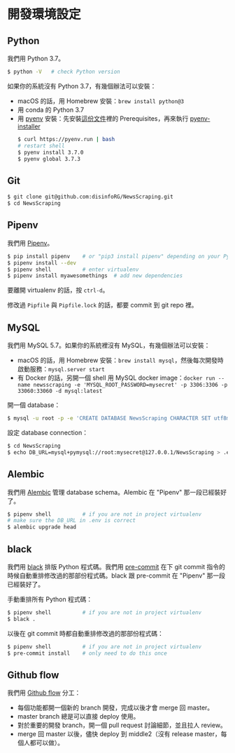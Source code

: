 開發環境設定
===

## Python

我們用 Python 3.7。

```sh
$ python -V   # check Python version
```

如果你的系統沒有 Python 3.7，有幾個辦法可以安裝：

* macOS 的話，用 Homebrew 安裝：`brew install python@3`
* 用 conda 的 Python 3.7
* 用 [pyenv](https://github.com/pyenv/pyenv) 安裝：先安裝[這份文件](https://github.com/pyenv/pyenv/wiki/Common-build-problems)裡的 Prerequisites，再來執行 [pyenv-installer](https://github.com/pyenv/pyenv-installer)
  ```sh
  $ curl https://pyenv.run | bash
  # restart shell
  $ pyenv install 3.7.0
  $ pyenv global 3.7.3
  ```

## Git

```sh
$ git clone git@github.com:disinfoRG/NewsScraping.git
$ cd NewsScraping
```

## Pipenv

我們用 [Pipenv](https://pipenv.readthedocs.io/en/latest/)。

```sh
$ pip install pipenv    # or "pip3 install pipenv" depending on your Python
$ pipenv install --dev
$ pipenv shell          # enter virtualenv
$ pipenv install myawesomethings  # add new dependencies
```

要離開 virtualenv 的話，按 `ctrl-d`。

修改過 `Pipfile` 與 `Pipfile.lock` 的話，都要 commit 到 git repo 裡。

## MySQL

我們用 MySQL 5.7。如果你的系統裡沒有 MySQL，有幾個辦法可以安裝：

* macOS 的話，用 Homebrew 安裝：`brew install mysql`，然後每次開發時啟動服務：`mysql.server start`
* 有 Docker 的話，另開一個 shell 用 MySQL docker image：`docker run --name newsscraping -e 'MYSQL_ROOT_PASSWORD=mysecret' -p 3306:3306 -p 33060:33060 -d mysql:latest`

開一個 database：

```sh
$ mysql -u root -p -e 'CREATE DATABASE NewsScraping CHARACTER SET utf8mb4 COLLATE utf8mb4_unicode_ci;'
```

設定 database connection：

```sh
$ cd NewsScraping
$ echo DB_URL=mysql+pymysql://root:mysecret@127.0.0.1/NewsScraping > .env
```

## Alembic

我們用 [Alembic](https://alembic.sqlalchemy.org/) 管理 database schema。Alembic 在 "Pipenv" 那一段已經裝好了。

```sh
$ pipenv shell          # if you are not in project virtualenv
# make sure the DB_URL in .env is correct
$ alembic upgrade head
```

## black

我們用 [black](https://black.readthedocs.io/en/stable/) 排版 Python 程式碼。我們用 [pre-commit](https://pre-commit.com/) 在下 git commit 指令的時候自動重排修改過的那部份程式碼。black 跟 pre-commit 在 "Pipenv" 那一段已經裝好了。

手動重排所有 Python 程式碼：

```sh
$ pipenv shell          # if you are not in project virtualenv
$ black .
```

以後在 git commit 時都自動重排修改過的那部份程式碼：

```sh
$ pipenv shell          # if you are not in project virtualenv
$ pre-commit install    # only need to do this once
```

## Github flow

我們用 [Github flow](https://guides.github.com/introduction/flow/) 分工：

* 每個功能都開一個新的 branch 開發，完成以後才會 merge 回 master。
* master branch 總是可以直接 deploy 使用。
* 對於重要的開發 branch，開一個 pull request 討論細節，並且拉人 review。
* merge 回 master 以後，儘快 deploy 到 middle2（沒有 release master，每個人都可以做）。
